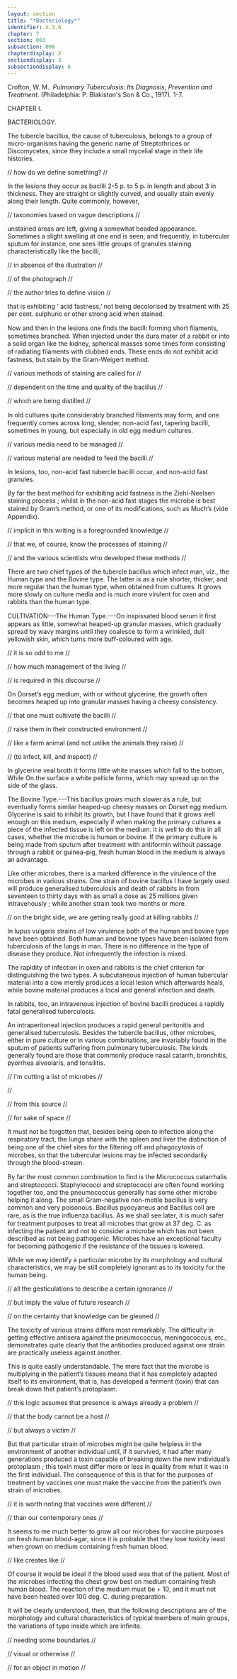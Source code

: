 ```yaml
---
layout: section
title: "*Bacteriology*"
identifier: X.3.6
chapter: 7
section: 003
subsection: 006
chapterdisplay: X
sectiondisplay: 3
subsectiondisplay: 6
---
```


Crofton, W. M.. *Pulmonary Tuberculosis: Its Diagnosis, Prevention and Treatment*. (Philadelphia: P. Blakiston's Son & Co., 1917). 1-7.

CHAPTER I. 

BACTERIOLOGY. 

The tubercle bacillus, the cause of tuberculosis, belongs to a group of micro-organisms having the generic name of Streptothrices or Discomycetes, since they include a small mycelial stage in their life histories. 

// how do we define something? // 

In the lesions they occur as bacilli 2-5 p. to 5 p. in length and about 3 in thickness. They are straight or slightly curved, and usually stain evenly along their length. Quite commonly, however, 

// taxonomies based on vague descriptions //  

unstained areas are left, giving a somewhat beaded appearance. Sometimes a slight swelling at one end is seen, and frequently, in tubercular sputum for instance, one sees little groups of granules staining characteristically like the bacilli, 

// in absence of the illustration // 

// of the photograph // 

// the author tries to define vision // 

that is exhibiting ‘ acid fastness,’ not being decolorised by treatment with 25 per cent. sulphuric or other strong acid when stained. 

Now and then in the lesions one ﬁnds the bacilli forming short ﬁlaments, sometimes branched. When injected under the dura mater of a rabbit or into a solid organ like the kidney, spherical masses some times form consisting of radiating ﬁlaments with clubbed ends. These ends do not exhibit acid fastness, but stain by the Gram-Weigert method. 

// various methods of staining are called for // 

// dependent on the time and quality of the bacillus // 

// which are being distilled // 

In old cultures quite considerably branched ﬁlaments may form, and one frequently comes across long, slender, non-acid fast, tapering bacilli, sometimes in young, but especially in old egg medium cultures. 

// various media need to be managed // 

// various material are needed to feed the bacilli // 

In lesions, too, non-acid fast tubercle bacilli occur, and non-acid fast granules. 

By far the best method for exhibiting acid fastness is the Ziehl-Neelsen staining process ; whilst in the non-acid fast stages the microbe is best stained by Gram’s method, or one of its modiﬁcations, such as Much’s (vide Appendix). 

// implicit in this writing is a foregrounded knowledge // 

// that we, of course, know the processes of staining // 

// and the various scientists who developed these methods // 

There are two chief types of the tubercle bacillus which infect man, viz., the Human type and the Bovine type. The latter is as a rule shorter, thicker, and more regular than the human type, when obtained from cultures. It grows more slowly on culture media and is much more virulent for oxen and rabbits than the human type. 

CULTIVATION---The Human Type.---On inspissated blood serum it ﬁrst appears as little, somewhat heaped-up granular masses, which gradually spread by wavy margins until they coalesce to form a wrinkled, dull yellowish skin, which turns more buff-coloured with age. 

// it is so odd to me // 

// how much management of the living // 

// is required in this discourse // 

On Dorset’s egg medium, with or without glycerine, the growth often becomes heaped up into granular masses having a cheesy consistency. 

// that one must cultivate the bacilli // 

// raise them in their constructed environment // 

// like a farm animal (and not unlike the animals they raise) // 

// (to infect, kill, and inspect) // 

In glycerine veal broth it forms little white masses which fall to the bottom, While On the surface a white pellicle forms, which may spread up on the side of the glass. 

The Bovine Type.---This bacillus grows much slower as a rule, but eventually forms similar heaped-up cheesy masses on Dorset egg medium. Glycerine is said to inhibit its growth, but I have found that it grows well enough on this medium, especially if when making the primary cultures a piece of the infected tissue is left on the medium. It is well to do this in all cases, whether the microbe is human or bovine. If the primary culture is being made from sputum after treatment with antiformin without passage through a rabbit or guinea-pig, fresh human blood in the medium is always an advantage. 

Like other microbes, there is a marked difference in the virulence of the microbes in various strains. One strain of bovine bacillus I have largely used will produce generalised tuberculosis and death of rabbits in from seventeen to thirty days with as small a dose as 25 millions given intravenously ; while another strain took two months or more. 

// on the bright side, we are getting really good at killing rabbits // 

In lupus vulgaris strains of low virulence both of the human and bovine type have been obtained. Both human and bovine types have been isolated from tuberculosis of the lungs in man. There is no difference in the type of disease they produce. Not infrequently the infection is mixed. 

The rapidity of infection in oxen and rabbits is the chief criterion for distinguishing the two types. A subcutaneous injection of human tubercular material into a cow merely produces a local lesion  which afterwards heals, while bovine material produces a local and general infection and death. 

In rabbits, too, an intravenous injection of bovine bacilli produces a rapidly fatal generalised tuberculosis. 

An intraperitoneal injection produces a rapid general peritonitis and generalised tuberculosis. Besides the tubercle bacillus, other microbes, either in pure culture or in various combinations, are invariably found in the sputum of patients suffering from pulmonary tuberculosis. The kinds generally found are those that commonly produce nasal catarrh, bronchitis, pyorrhea alveolaris, and tonsilitis. 

// i'm cutting a list of microbes //

//

// from this source //

// for sake of space // 

It must not be forgotten that, besides being open to infection along the respiratory tract, the lungs share with the spleen and liver the distinction of being one of the chief sites for the ﬁltering off and phagocytosis of microbes, so that the tubercular lesions may be infected secondarily through the blood-stream. 

By far the most common combination to ﬁnd is the Micrococcus catarrhalis and streptococci. Staphylococci and streptococci are often found working together too, and the pneumococcus generally has some other microbe helping it along. The small Gram-negative non-motile bacillus is very common and very poisonous. Bacillus pyocyaneus and Bacillus coll are rare, as is the true inﬂuenza bacillus. As we shall see later, it is much safer for treatment purposes to treat all microbes that grow at 37 deg. C. as infecting the patient and not to consider a microbe which has not been described as not being pathogenic. Microbes have an exceptional faculty for becoming pathogenic if the resistance of the tissues is lowered. 

While we may identify a particular microbe by its morphology and cultural characteristics, we may be still completely ignorant as to its toxicity for the human being. 

// all the gesticulations to describe a certain ignorance // 

// but imply the value of future research // 

// on the certainty that knowledge can be gleaned //

The toxicity of various strains differs most remarkably. The difficulty in getting effective antisera against the pneumococcus, meningococcus, etc., demonstrates quite clearly that the antibodies produced against one strain are practically useless against another. 

This is quite easily understandable. The mere fact that the microbe is multiplying in the patient’s tissues means that it has completely adapted itself to its environment, that is, has developed a ferment (toxin) that can break down that patient’s protoplasm. 

// this logic assumes that presence is always already a problem // 

// that the body cannot be a host // 

// but always a victim //

But that particular strain of microbes might be quite helpless in the environment of another individual until, if it survived, it had after many generations produced a toxin capable of breaking down the new individual’s protoplasm ; this toxin must differ more or less in quality from what it was in the ﬁrst individual. The consequence of this is that for the purposes of treatment by vaccines one must make the vaccine from the patient’s own strain of microbes. 

// it is worth noting that vaccines were different // 

// than our contemporary ones // 

It seems to me much better to grow all our microbes for vaccine purposes on fresh human blood-agar, since it is probable that they lose toxicity least when grown on medium containing fresh human blood. 

// like creates like // 

Of course it would be ideal if the blood used was that of the patient. Most of the microbes infecting the chest grow best on medium containing fresh human blood. The reaction of the medium must be + 10, and it must not have been heated over 100 deg. C. during preparation. 

It will be clearly understood, then, that the following descriptions are of the morphology and cultural characteristics of typical members of main groups, the variations of type inside which are inﬁnite. 

// needing some boundaries // 

// visual or otherwise // 

// for an object in motion // 